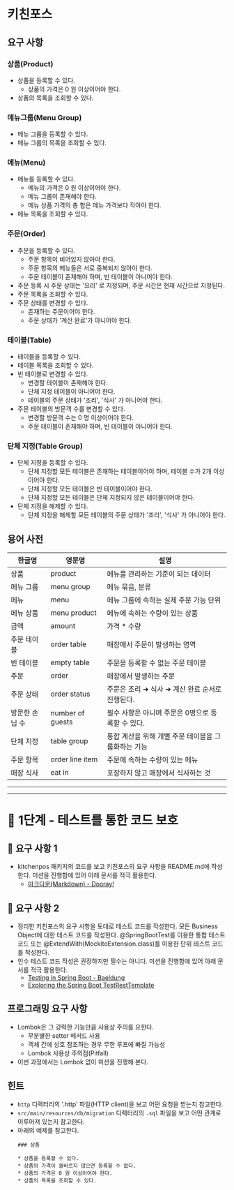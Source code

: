# 키친포스

## 요구 사항

### 상품(Product)
* 상품을 등록할 수 있다.
  * 상품의 가격은 0 원 이상이어야 한다.
* 상품의 목록을 조회할 수 있다.

### 메뉴그룹(Menu Group)
* 메뉴 그룹을 등록할 수 있다.
* 메뉴 그룹의 목록을 조회할 수 있다.

### 메뉴(Menu)
* 메뉴를 등록할 수 있다.
  * 메뉴의 가격은 0 원 이상이어야 한다.
  * 메뉴 그룹이 존재해야 한다.
  * 메뉴 상품 가격의 총 합은 메뉴 가격보다 작아야 한다.
* 메뉴 목록을 조회할 수 있다.

### 주문(Order)
* 주문을 등록할 수 있다.
  * 주문 항목이 비어있지 않아야 한다.
  * 주문 항목의 메뉴들은 서로 중복되지 않아야 한다.
  * 주문 테이블이 존재해야 하며, 빈 테이블이 아니어야 한다.
* 주문 등록 시 주문 상태는 '요리' 로 지정되며, 주문 시간은 현재 시간으로 지정된다.
* 주문 목록을 조회할 수 있다.
* 주문 상태를 변경할 수 있다.
  * 존재하는 주문이어야 한다.
  * 주문 상태가 '계산 완료'가 아니어야 한다.

### 테이블(Table)
* 테이블을 등록할 수 있다.
* 테이블 목록을 조회할 수 있다.
* 빈 테이블로 변경할 수 있다.
  * 변경할 테이블이 존재해야 한다.
  * 단체 지정 테이블이 아니어야 한다.
  * 테이블의 주문 상태가 '조리', '식사' 가 아니어야 한다.
* 주문 테이블의 방문객 수를 변경할 수 있다.
  * 변경할 방문객 수는 0 명 이상이어야 한다.
  * 주문 테이블이 존재해야 하며, 빈 테이블이 아니어야 한다.

### 단체 지정(Table Group)
* 단체 지정을 등록할 수 있다.
  * 단체 지정할 모든 테이블은 존재하는 테이블이어야 하며, 테이블 수가 2개 이상이어야 한다.
  * 단체 지정할 모든 테이블은 빈 테이블이어야 한다.
  * 단체 지정할 모든 테이블은 단체 지정되지 않은 테이블이어야 한다.
* 단체 지정을 해제할 수 있다.
  * 단체 지정을 해제할 모든 테이블의 주문 상태가 '조리', '식사' 가 아니어야 한다.

## 용어 사전

| 한글명 | 영문명 | 설명 |
| --- | --- | --- |
| 상품 | product | 메뉴를 관리하는 기준이 되는 데이터 |
| 메뉴 그룹 | menu group | 메뉴 묶음, 분류 |
| 메뉴 | menu | 메뉴 그룹에 속하는 실제 주문 가능 단위 |
| 메뉴 상품 | menu product | 메뉴에 속하는 수량이 있는 상품 |
| 금액 | amount | 가격 * 수량 |
| 주문 테이블 | order table | 매장에서 주문이 발생하는 영역 |
| 빈 테이블 | empty table | 주문을 등록할 수 없는 주문 테이블 |
| 주문 | order | 매장에서 발생하는 주문 |
| 주문 상태 | order status | 주문은 조리 ➜ 식사 ➜ 계산 완료 순서로 진행된다. |
| 방문한 손님 수 | number of guests | 필수 사항은 아니며 주문은 0명으로 등록할 수 있다. |
| 단체 지정 | table group | 통합 계산을 위해 개별 주문 테이블을 그룹화하는 기능 |
| 주문 항목 | order line item | 주문에 속하는 수량이 있는 메뉴 |
| 매장 식사 | eat in | 포장하지 않고 매장에서 식사하는 것 |

---
***
# 🚀 1단계 - 테스트를 통한 코드 보호

## 📄 요구 사항 1
- kitchenpos 패키지의 코드를 보고 키친포스의 요구 사항을 README.md에 작성한다. 미션을 진행함에 있어 아래 문서를 적극 활용한다.
    + [마크다운(Markdown) - Dooray!](https://dooray.com/htmls/guides/markdown_ko_KR.html)
 
## 📄 요구 사항 2
- 정리한 키친포스의 요구 사항을 토대로 테스트 코드를 작성한다. 모든 Business Object에 대한 테스트 코드를 작성한다. @SpringBootTest를 이용한 통합 테스트 코드 또는 @ExtendWith(MockitoExtension.class)를 이용한 단위 테스트 코드를 작성한다.
- 인수 테스트 코드 작성은 권장하지만 필수는 아니다. 미션을 진행함에 있어 아래 문서를 적극 활용한다.
    + [Testing in Spring Boot - Baeldung](https://www.baeldung.com/spring-boot-testing)
    + [Exploring the Spring Boot TestRestTemplate](https://www.baeldung.com/spring-boot-testresttemplate)

## 프로그래밍 요구 사항
- Lombok은 그 강력한 기능만큼 사용상 주의를 요한다.
    + 무분별한 setter 메서드 사용
    + 객체 간에 상호 참조하는 경우 무한 루프에 빠질 가능성
    + Lombok 사용상 주의점(Pitfall)
- 이번 과정에서는 Lombok 없이 미션을 진행해 본다.

## 힌트
- `http` 디렉터리의 '.http' 파일(HTTP client)을 보고 어떤 요청을 받는지 참고한다.
- `src/main/resources/db/migration` 디렉터리의 `.sql` 파일을 보고 어떤 관계로 이루어져 있는지 참고한다.
- 아래의 예제를 참고한다.
    ```
    ### 상품

    * 상품을 등록할 수 있다.
    * 상품의 가격이 올바르지 않으면 등록할 수 없다.
    * 상품의 가격은 0 원 이상이어야 한다.
    * 상품의 목록을 조회할 수 있다.
    ```
